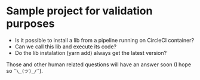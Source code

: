 # Sample project for validation purposes

- Is it possible to install a lib from a pipeline running on CircleCI container?
- Can we call this lib and execute its code?
- Do the lib instalation (yarn add) always get the latest version?

Those and other human related questions will have an answer soon (I hope so `¯\_(ツ)_/¯`).
